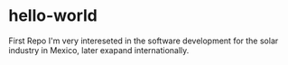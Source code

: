 # hello-world
First Repo
I'm very intereseted in the software development for the solar industry in Mexico, later exapand internationally.
